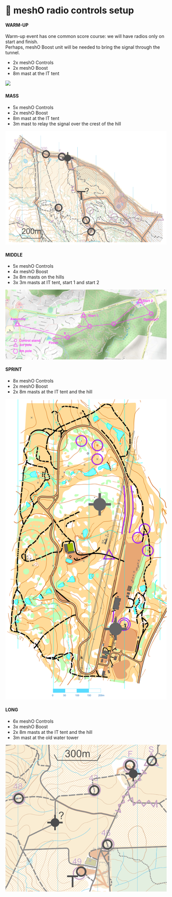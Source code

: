 # 📡 meshO radio controls setup

#### WARM-UP

Warm-up event has one common score course: we will have radios only on start and finish.  
Perhaps, meshO Boost unit will be needed to bring the signal through the tunnel.

- 2x meshO Controls
- 2x meshO Boost
- 8m mast at the IT tent

![](_static/mesho/arena_warmup.png)

#### MASS

- 5x meshO Controls
- 2x meshO Boost
- 8m mast at the IT tent
- 3m mast to relay the signal over the crest of the hill

![](_static/mesho/radio_mass.png)

#### MIDDLE

- 5x meshO Controls
- 4x meshO Boost
- 3x 8m masts on the hills
 - 3x 3m masts at IT tent, start 1 and start 2

![](_static/mesho/radio_test_middle.jpeg)

#### SPRINT

- 8x meshO Controls
- 2x meshO Boost
- 2x 8m masts at the IT tent and the hill

![](_static/mesho/radio_sprint.png)

#### LONG

- 6x meshO Controls
- 3x meshO Boost
- 2x 8m masts at the IT tent and the hill
- 3m mast at the old water tower

![](_static/mesho/radio_long.png)
